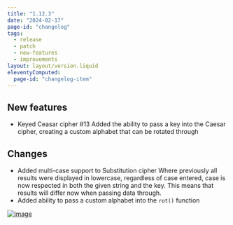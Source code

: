 ```yaml
---
title: "1.12.3"
date: "2024-02-17"
page-id: "changelog"
tags: 
  - release
  - patch
  - new-features
  - improvements
layout: layout/version.liquid
eleventyComputed:
  page-id: "changelog-item"
---
```

## New features
- Keyed Ceasar cipher #13 
Added the ability to pass a key into the Caesar cipher, creating a custom alphabet that can be rotated through

## Changes
- Added multi-case support to Substitution cipher
Where previously all results were displayed in lowercase, regardless of case entered, case is now respected in both the given string and the key. This means that results will differ now when passing data through.
- Added ability to pass a custom alphabet into the `rot()` function

[![image](https://github.com/stickerboy/convrtrjs/assets/1421538/7c1c17d5-6134-4c7c-ad91-91b458708da7)](https://github.com/stickerboy/convrtrjs/assets/1421538/7c1c17d5-6134-4c7c-ad91-91b458708da7)
